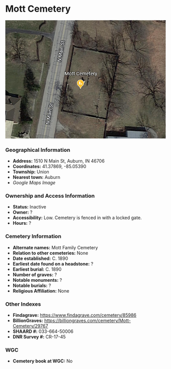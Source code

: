 # Mott Cemetery

![Mott Cemetery on Google Earth](https://github.com/FyoAtEPL/DeKalbCemeteries/blob/main/images/mapImages/MottEarth.png "Mott Cemetery on Google Earth")

### Geographical Information
- **Address:** 1510 N Main St, Auburn, IN 46706
- **Coordinates:** 41.37869, -85.05390
- **Township:** Union
- **Nearest town:** Auburn
- *Google Maps Image*

### Ownership and Access Information
- **Status:** Inactive
- **Owner:** ?
- **Accessibility:** Low. Cemetery is fenced in with a locked gate.
- **Hours:** ?

### Cemetery Information
- **Alternate names:** Mott Family Cemetery
- **Relation to other cemeteries:** None
- **Date established:** C. 1890
- **Earliest date found on a headstone:** ?
- **Earliest burial:** C. 1890
- **Number of graves:** ?
- **Notable monuments:** ?
- **Notable burials:** ?
- **Religious Affiliation:** None

### Other Indexes
- **Findagrave:** https://www.findagrave.com/cemetery/85986 
- **BillionGraves:** https://billiongraves.com/cemetery/Mott-Cemetery/29767
- **SHAARD #:** 033-664-50006
- **DNR Survey #:** CR-17-45


### WGC
- **Cemetery book at WGC:** No
